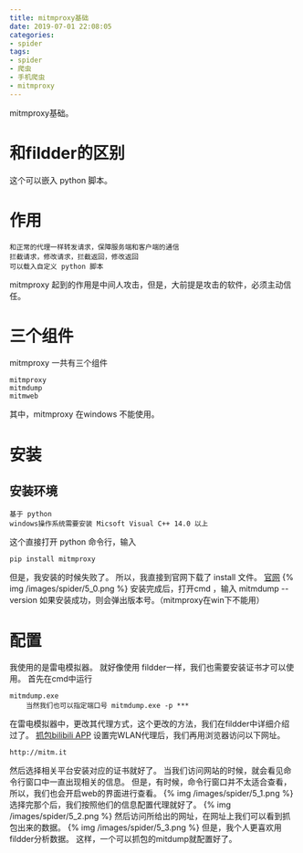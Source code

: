 ```yaml
---
title: mitmproxy基础
date: 2019-07-01 22:08:05
categories:
- spider
tags:
- spider
- 爬虫
- 手机爬虫
- mitmproxy
---
```

mitmproxy基础。
<!--more-->
# 和fildder的区别
这个可以嵌入 python 脚本。
# 作用
	
	和正常的代理一样转发请求，保障服务端和客户端的通信
	拦截请求，修改请求，拦截返回，修改返回
	可以载入自定义 python 脚本

mitmproxy 起到的作用是中间人攻击，但是，大前提是攻击的软件，必须主动信任。
# 三个组件
mitmproxy 一共有三个组件

	mitmproxy
	mitmdump
	mitmweb
	
其中，mitmproxy 在windows 不能使用。
# 安装
## 安装环境

	基于 python
	windows操作系统需要安装 Micsoft Visual C++ 14.0 以上
	
这个直接打开 python 命令行，输入

	pip install mitmproxy
	
但是，我安装的时候失败了。
所以，我直接到官网下载了 install 文件。
[官网](https://mitmproxy.org/downloads/#4.0.4/)
{% img /images/spider/5_0.png %}
安装完成后，打开cmd ，输入 mitmdump --version
如果安装成功，则会弹出版本号。（mitmproxy在win下不能用）
# 配置
我使用的是雷电模拟器。
就好像使用 fildder一样，我们也需要安装证书才可以使用。
首先在cmd中运行

	mitmdump.exe
		当然我们也可以指定端口号 mitmdump.exe -p ***
		
在雷电模拟器中，更改其代理方式，这个更改的方法，我们在fildder中详细介绍过了。
[抓包bilibili APP](https://benpaodewoniu.github.io/2019/06/20/spider2/)
设置完WLAN代理后，我们再用浏览器访问以下网址。
	
	http://mitm.it

然后选择相关平台安装对应的证书就好了。
当我们访问网站的时候，就会看见命令行窗口中一直出现相关的信息。
但是，有时候，命令行窗口并不太适合查看，所以，我们也会开启web的界面进行查看。
{% img /images/spider/5_1.png %}
选择完那个后，我们按照他们的信息配置代理就好了。
{% img /images/spider/5_2.png %}
然后访问所给出的网址，在网址上我们可以看到抓包出来的数据。
{% img /images/spider/5_3.png %}
但是，我个人更喜欢用fildder分析数据。
这样，一个可以抓包的mitdump就配置好了。























